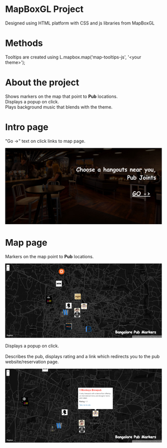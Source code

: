# MapBoxGL Project

Designed using HTML platform with CSS and js libraries from MapBoxGL

# Methods

Tooltips are created using L.mapbox.map('map-tooltips-js', '\<your theme>');

# About the project

Shows markers on the map that point to <b>Pub</b> locations.<br />
Displays a popup on click.<br />
Plays background music that blends with the theme.

# Intro page

"Go ->" text on click links to map page.

![Screenshot](https://github.com/atcodedog05/MapboxGL-JS-Pubs-in-Bangalore/blob/master/Readme%20Supporting%20Images/intro-page.png)


# Map page

Markers on the map point to <b>Pub</b> locations.<br />

![Screenshot](https://github.com/atcodedog05/MapboxGL-JS-Pubs-in-Bangalore/blob/master/Readme%20Supporting%20Images/map-page.png)


Displays a popup on click.<br /><br />
Describes the pub, displays rating and a link which redirects you to the pub website/reservation page.

![Screenshot](https://github.com/atcodedog05/MapboxGL-JS-Pubs-in-Bangalore/blob/master/Readme%20Supporting%20Images/on-pop-up.png)




